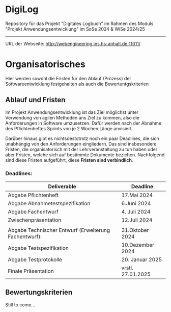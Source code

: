 # DigiLog

Repository für das Projekt "Digitales Logbuch" im Rahmen des Moduls "Projekt Anwendungsentwicklung" im SoSe 2024 & WiSe 2024/25
***
URL der Webseite: http://webengineering.ins.hs-anhalt.de:11011/

# Organisatorisches

Hier werden sowohl die Fristen für den Ablauf (Prozess) der Softwareentwicklung festgehalten als auch die Bewertuntgskriterien

## Ablauf und Fristen

Im Projekt Anwendungsentwicklung ist das Ziel möglichst unter Verwendung von agilen Methoden ans Ziel zu kommen, also die Anforderungen in Software umzusetzen.
Dafür werden nach der Abnahme des Pflichtenheftes Sprints von je 2 Wochen Länge anvisiert.

Darüber hinaus gibt es nichtsdestotrotz noch ein paar Deadlines, die sich unabhängig von den Anforderungen eingliedern. Das sind insbesondere Fristen, die organisatorisch mit der Lehrveranstaltung zu tun haben oder aber Fristen, welche sich auf bestimmte Dokumente beziehen. Nachfolgend sind diese Fristen aufgeführt, diese **Fristen sind verbindlich**.


### Deadlines:

| Deliverable | Deadline |
| ------ | ------ |
| Abgabe Pflichtenheft       |        17.Mai 2024|
| Abgabe Abnahmetestspezifikation    |    6.Juni 2024|
| Abgabe Fachentwurf | 4. Juli 2024|
| Zwischenpräsentation | 12.Juli 2024 |
|||
|Abgabe Technischer Entwurf (Erweiterung Fachentwurf):| 31.Oktober 2024|
| Abgabe Testspezifikation | 10.Dezember 2024 |
| Abgabe Testprotokolle | 20. Januar 2025 |
| Finale Präsentation| vrstl. 27.01.2025|


## Bewertungskriterien

Still to come...
